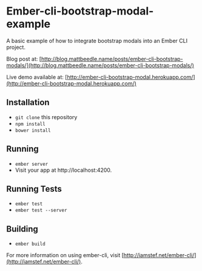 # Ember-cli-bootstrap-modal-example

A basic example of how to integrate bootstrap modals into an Ember CLI project.

Blog post at:
[http://blog.mattbeedle.name/posts/ember-cli-bootstrap-modals/](http://blog.mattbeedle.name/posts/ember-cli-bootstrap-modals/)

Live demo available at:
[http://ember-cli-bootstrap-modal.herokuapp.com/](http://ember-cli-bootstrap-modal.herokuapp.com/)

## Installation

* `git clone` this repository
* `npm install`
* `bower install`

## Running

* `ember server`
* Visit your app at http://localhost:4200.

## Running Tests

* `ember test`
* `ember test --server`

## Building

* `ember build`

For more information on using ember-cli, visit [http://iamstef.net/ember-cli/](http://iamstef.net/ember-cli/).
